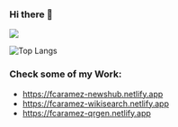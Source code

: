 ### Hi there 👋
![](https://github-readme-stats.vercel.app/api?username=fcaramez&show_icons=true&theme=monokai)

![Top Langs](https://github-readme-stats.vercel.app/api/top-langs/?username=fcaramez&layout=compact&theme=monokai)

### Check some of my Work:
* https://fcaramez-newshub.netlify.app
* https://fcaramez-wikisearch.netlify.app
* https://fcaramez-qrgen.netlify.app



